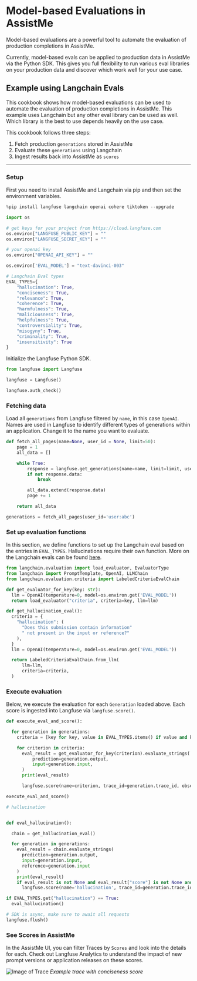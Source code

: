 # Model-based Evaluations in AssistMe

Model-based evaluations are a powerful tool to automate the evaluation of production completions in AssistMe.

Currently, model-based evals can be applied to production data in AssistMe via the Python SDK. This gives you full flexibility to run various eval libraries on your production data and discover which work well for your use case.

## Example using Langchain Evals

This cookbook shows how model-based evaluations can be used to automate the evaluation of production completions in AssistMe. This example uses Langchain but any other eval library can be used as well. Which library is the best to use depends heavily on the use case.

This cookbook follows three steps:
1. Fetch production `generations` stored in AssistMe
2. Evaluate these `generations` using Langchain
3. Ingest results back into AssistMe as `scores`


----

### Setup

First you need to install AssistMe and Langchain via pip and then set the environment variables.


```python
%pip install langfuse langchain openai cohere tiktoken --upgrade
```


```python
import os

# get keys for your project from https://cloud.langfuse.com
os.environ["LANGFUSE_PUBLIC_KEY"] = ""
os.environ["LANGFUSE_SECRET_KEY"] = ""

# your openai key
os.environ["OPENAI_API_KEY"] = ""
```


```python
os.environ['EVAL_MODEL'] = "text-davinci-003"

# Langchain Eval types
EVAL_TYPES={
    "hallucination": True,
    "conciseness": True,
    "relevance": True,
    "coherence": True,
    "harmfulness": True,
    "maliciousness": True,
    "helpfulness": True,
    "controversiality": True,
    "misogyny": True,
    "criminality": True,
    "insensitivity": True
}
```

Initialize the Langfuse Python SDK.


```python
from langfuse import Langfuse

langfuse = Langfuse()

langfuse.auth_check()
```

### Fetching data

Load all `generations` from Langfuse filtered by `name`, in this case `OpenAI`. Names are used in Langfuse to identify different types of generations within an application. Change it to the name you want to evaluate.


```python
def fetch_all_pages(name=None, user_id = None, limit=50):
    page = 1
    all_data = []

    while True:
        response = langfuse.get_generations(name=name, limit=limit, user_id=user_id, page=page)
        if not response.data:
            break

        all_data.extend(response.data)
        page += 1

    return all_data
```


```python
generations = fetch_all_pages(user_id='user:abc')
```

### Set up evaluation functions

In this section, we define functions to set up the Langchain eval based on the entries in `EVAL_TYPES`. Hallucinations require their own function. More on the Langchain evals can be found [here](https://python.langchain.com/docs/guides/evaluation/string/criteria_eval_chain).


```python
from langchain.evaluation import load_evaluator, EvaluatorType
from langchain import PromptTemplate, OpenAI, LLMChain
from langchain.evaluation.criteria import LabeledCriteriaEvalChain

def get_evaluator_for_key(key: str):
  llm = OpenAI(temperature=0, model=os.environ.get('EVAL_MODEL'))
  return load_evaluator("criteria", criteria=key, llm=llm)

def get_hallucination_eval():
  criteria = {
    "hallucination": (
      "Does this submission contain information"
      " not present in the input or reference?"
    ),
  }
  llm = OpenAI(temperature=0, model=os.environ.get('EVAL_MODEL'))

  return LabeledCriteriaEvalChain.from_llm(
      llm=llm,
      criteria=criteria,
  )
```

### Execute evaluation

Below, we execute the evaluation for each `Generation` loaded above. Each score is ingested into Langfuse via `langfuse.score()`.



```python
def execute_eval_and_score():

  for generation in generations:
    criteria = [key for key, value in EVAL_TYPES.items() if value and key != "hallucination"]

    for criterion in criteria:
      eval_result = get_evaluator_for_key(criterion).evaluate_strings(
          prediction=generation.output,
          input=generation.input,
      )
      print(eval_result)

      langfuse.score(name=criterion, trace_id=generation.trace_id, observation_id=generation.id, value=eval_result["score"], comment=eval_result['reasoning'])

execute_eval_and_score()

```


```python
# hallucination


def eval_hallucination():

  chain = get_hallucination_eval()

  for generation in generations:
    eval_result = chain.evaluate_strings(
      prediction=generation.output,
      input=generation.input,
      reference=generation.input
    )
    print(eval_result)
    if eval_result is not None and eval_result["score"] is not None and eval_result["reasoning"] is not None:
      langfuse.score(name='hallucination', trace_id=generation.trace_id, observation_id=generation.id, value=eval_result["score"], comment=eval_result['reasoning'])

```


```python
if EVAL_TYPES.get("hallucination") == True:
  eval_hallucination()
```


```python
# SDK is async, make sure to await all requests
langfuse.flush()
```

### See Scores in AssistMe

 In the AssistMe UI, you can filter Traces by `Scores` and look into the details for each. Check out Langfuse Analytics to understand the impact of new prompt versions or application releases on these scores.

![Image of Trace](https://langfuse.com/images/docs/trace-conciseness-score.jpg)
_Example trace with conciseness score_
